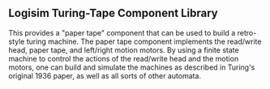 Logisim Turing-Tape Component Library
-------------------------------------

This provides a "paper tape" component that can be used to build a retro-style
turing machine. The paper tape component implements the read/write head, paper
tape, and left/right motion motors. By using a finite state machine to control
the actions of the read/write head and the motion motors, one can build and
simulate the machines as described in Turing's original 1936 paper, as well as
all sorts of other automata.


